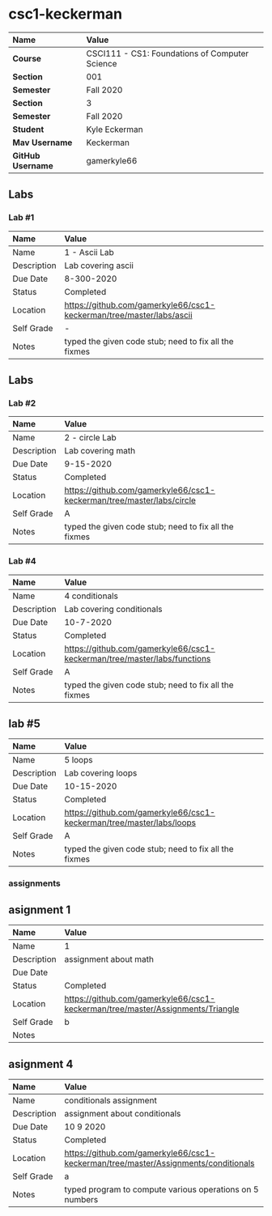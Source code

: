 # csc1-keckerman
| Name | Value |
|:---|:---|
| **Course** | CSCI111 - CS1: Foundations of Computer Science |
| **Section** | 001 |
| **Semester** | Fall 2020 |
| **Section** | 3 |
| **Semester** | Fall 2020 |
| **Student** | Kyle Eckerman |
| **Mav Username**            | Keckerman|
| **GitHub Username**         | gamerkyle66 |


## Labs
### Lab #1
| Name | Value |
| :--- | :--- |
| Name | 1 - Ascii Lab |
| Description | Lab covering ascii |
| Due Date | 8-300-2020 |
| Status | Completed |
| Location | https://github.com/gamerkyle66/csc1-keckerman/tree/master/labs/ascii |
| Self Grade | - |
| Notes | typed the given code stub; need to fix all the fixmes |


## Labs
### Lab #2
| Name | Value |
| :--- | :--- |
| Name | 2 - circle Lab |
| Description | Lab covering math |
| Due Date | 9-15-2020 |
| Status | Completed |
| Location | https://github.com/gamerkyle66/csc1-keckerman/tree/master/labs/circle|
| Self Grade | A |
| Notes | typed the given code stub; need to fix all the fixmes |

### Lab #4
| Name | Value |
| :--- | :--- |
| Name | 4 conditionals|
| Description | Lab covering conditionals |
| Due Date | 10-7-2020 |
| Status | Completed |
| Location | https://github.com/gamerkyle66/csc1-keckerman/tree/master/labs/functions|
| Self Grade | A |
| Notes | typed the given code stub; need to fix all the fixmes |

## lab #5

| Name | Value |
| :--- | :--- |
| Name | 5 loops|
| Description | Lab covering loops |
| Due Date | 10-15-2020 |
| Status | Completed |
| Location | https://github.com/gamerkyle66/csc1-keckerman/tree/master/labs/loops|
| Self Grade | A |
| Notes | typed the given code stub; need to fix all the fixmes |

### assignments
## asignment 1

| Name | Value |
| :--- | :--- |
| Name | 1  |
| Description | assignment about math |
| Due Date |  |
| Status | Completed |
| Location | https://github.com/gamerkyle66/csc1-keckerman/tree/master/Assignments/Triangle|
| Self Grade | b|
| Notes | |

## asignment 4

| Name | Value |
| :--- | :--- |
| Name | conditionals assignment  |
| Description | assignment about conditionals|
| Due Date | 10 9 2020 |
| Status | Completed |
| Location | https://github.com/gamerkyle66/csc1-keckerman/tree/master/Assignments/conditionals|
| Self Grade | a|
| Notes | typed program to compute various operations on 5 numbers|





